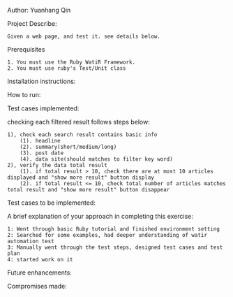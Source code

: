 
Author: Yuanhang Qin


Project Describe:

    Given a web page, and test it. see details below.
    
Prerequisites

    1. You must use the Ruby WatiR Framework. 
    2. You must use ruby's Test/Unit class 



Installation instructions:


How to run:

    

Test cases implemented:
 
   
checking each filtered result follows steps below:

    1), check each search result contains basic info
        (1). headline
        (2). summary(short/medium/long)
        (3). post date
        (4). data site(should matches to filter key word)    
    2), verify the data total result
        (1). if total result > 10, check there are at most 10 articles displayed and "show more result" button display
        (2). if total result <= 10, check total number of articles matches total result and "show more result" button disappear
    
Test cases to be implemented:



A brief explanation of your approach in completing this exercise:

    1: Went through basic Ruby tutorial and finished environment setting
    2: Searched for some examples, had deeper understanding of watir automation test
    3: Manually went through the test steps, designed test cases and test plan
    4: started work on it


Future enhancements:



Compromises made:


